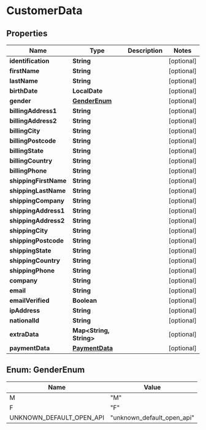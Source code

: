 

# CustomerData


## Properties

| Name | Type | Description | Notes |
|------------ | ------------- | ------------- | -------------|
|**identification** | **String** |  |  [optional] |
|**firstName** | **String** |  |  [optional] |
|**lastName** | **String** |  |  [optional] |
|**birthDate** | **LocalDate** |  |  [optional] |
|**gender** | [**GenderEnum**](#GenderEnum) |  |  [optional] |
|**billingAddress1** | **String** |  |  [optional] |
|**billingAddress2** | **String** |  |  [optional] |
|**billingCity** | **String** |  |  [optional] |
|**billingPostcode** | **String** |  |  [optional] |
|**billingState** | **String** |  |  [optional] |
|**billingCountry** | **String** |  |  [optional] |
|**billingPhone** | **String** |  |  [optional] |
|**shippingFirstName** | **String** |  |  [optional] |
|**shippingLastName** | **String** |  |  [optional] |
|**shippingCompany** | **String** |  |  [optional] |
|**shippingAddress1** | **String** |  |  [optional] |
|**shippingAddress2** | **String** |  |  [optional] |
|**shippingCity** | **String** |  |  [optional] |
|**shippingPostcode** | **String** |  |  [optional] |
|**shippingState** | **String** |  |  [optional] |
|**shippingCountry** | **String** |  |  [optional] |
|**shippingPhone** | **String** |  |  [optional] |
|**company** | **String** |  |  [optional] |
|**email** | **String** |  |  [optional] |
|**emailVerified** | **Boolean** |  |  [optional] |
|**ipAddress** | **String** |  |  [optional] |
|**nationalId** | **String** |  |  [optional] |
|**extraData** | **Map&lt;String, String&gt;** |  |  [optional] |
|**paymentData** | [**PaymentData**](PaymentData.md) |  |  [optional] |



## Enum: GenderEnum

| Name | Value |
|---- | -----|
| M | &quot;M&quot; |
| F | &quot;F&quot; |
| UNKNOWN_DEFAULT_OPEN_API | &quot;unknown_default_open_api&quot; |



